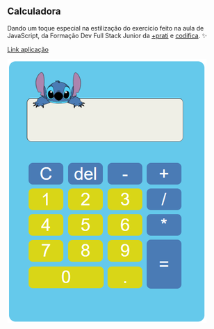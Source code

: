 ## Calculadora

Dando um toque especial na estilização do exercicio feito na aula de JavaScript, da Formação Dev Full Stack Junior da [+prati](https://www.maisprati.com.br/) e [codifica](https://www.codificaedu.com.br/). ✨

[Link aplicação](https://andressavcon.github.io/calculadora/)

![img](./img/tela.png)
